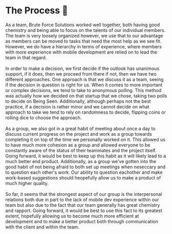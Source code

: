 # The Process 🏀

As a team, Brute Force Solutions worked well together, both having good chemistry and being able to focus on the talents of our individual members.  The team is very loosely organized however, we use that to our advantage as members can be moved to tasks that need the most help as we see fit. However, we do have a hierarchy in terms of experience, where members with more experience with mobile development are relied on to lead the team in that regard.
</br> </br>
	In order to make a decision, we first decide if the outlook has unanimous support, if it does, then we proceed from there if not, then we have two different approaches.  One approach is that we discuss it as a team, seeing if the decision in question is right for us.  When it comes to more important or complex decisions, we tend to take to anonymous polling.  This method was actually how we decided on that startup that we chose, taking two polls to decide on Being Seen.  Additionally, although perhaps not the best practice, if a decision is rather minor and we cannot decide on what approach to take we tend to rely on randomness to decide, flipping coins or rolling dice to choose the approach.
</br></br>
	As a group, we also got in a great habit of meeting about once a day to discuss current progress on the project and work as a group towards completing it on top of the time we personally worked on it.  This allowed us to have much more cohesion as a group and allowed everyone to be constantly aware of the status of their teammates and the project itself.  Going forward, it would be best to keep up this habit as it will likely lead to a much better end product.  Additionally, as a group we've gotten into the good habit of not being afraid to both set up meetings when neseccary and to question each other's work.  Our ability to question eachother and make work-based suggestions should heopefully allow us to make a product of much higher quality.
</br></br>
	So far, it seems that the strongest aspect of our group is the interpersonal relations both due in part to the lack of mobile dev experience within our team but also due to the fact that our team generally has great chemistry and rapport.  Going forward, it would be best to use this fact to its greatest extent, hopefully allowing us to become much more efficient at development and to make a better product both through communication with the client and within the team.
